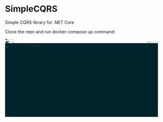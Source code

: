 # SimpleCQRS
Simple CQRS library for .NET Core

Clone the repo and run docker-compose up command:

![](example.gif)
